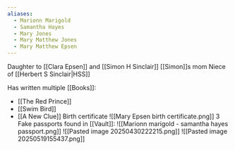 ```yaml
---
aliases:
  - Marionn Marigold
  - Samantha Hayes
  - Mary Jones
  - Mary Matthew Jones
  - Mary Matthew Epsen
---
```

Daughter to [[Clara Epsen]] and [[Simon H Sinclair]]
[[Simon]]s mom
Niece of [[Herbert S Sinclair|HSS]]

Has written multiple [[Books]]:
- [[The Red Prince]]
- [[Swim Bird]]
- [[A New Clue]]
Birth certificate
![[Mary Epsen birth certificate.png]]
3 Fake passports found in [[Vault]]:
![[Marionn marigold - samantha hayes passport.png]]
![[Pasted image 20250430222215.png]]
![[Pasted image 20250519155437.png]]